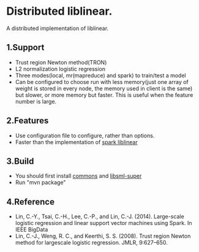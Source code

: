 Distributed liblinear.
==================================
  A distributed implementation of liblinear.

1.Support
-----------------------------------
* Trust region Newton method(TRON)</br>
* L2 normalization logistic regression</br>
* Three modes(local, mr(mapreduce) and spark) to train/test a model</br>
* Can be configured to choose run with less memory(just one array of weight is stored in every node, the memory used in client is the same) but slower, or more memory but faster.
This is useful when the feature number is large.

2.Features
-----------------------------------
* Use configuration file to configure, rather than options.</br>
* Faster than the implementation of [spark liblinear](http://www.csie.ntu.edu.tw/~cjlin/libsvmtools/distributed-liblinear/)

3.Build
-----------------------------------
* You should first install [commons](https://github.com/libsml/libsml/tree/master/commons) and [libsml-super](https://github.com/libsml/libsml/tree/master/libsml-super)</br>
* Run "mvn package"

4.Reference
-----------------------------------
* Lin, C.-Y., Tsai, C.-H., Lee, C.-P., and Lin, C.-J. (2014). Large-scale logistic regression and
  linear support vector machines using Spark. In IEEE BigData
* Lin, C.-J., Weng, R. C., and Keerthi, S. S. (2008). Trust region Newton method for largescale
  logistic regression. JMLR, 9:627–650.